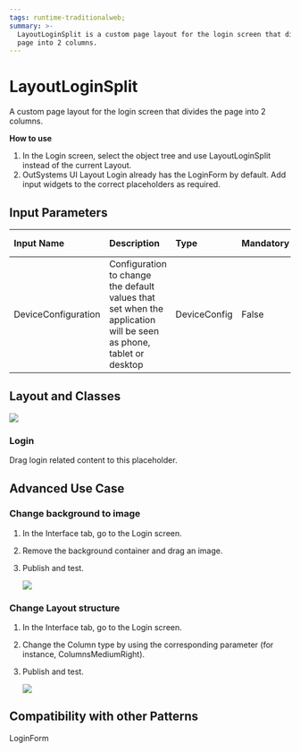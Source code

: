 ```yaml
---
tags: runtime-traditionalweb;
summary: >-
  LayoutLoginSplit is a custom page layout for the login screen that divides the
  page into 2 columns.
---
```


# LayoutLoginSplit

A custom page layout for the login screen that divides the page into 2 columns.

**How to use**

1. In the Login screen, select the object tree and use LayoutLoginSplit instead of the current Layout. 
2. OutSystems UI Layout Login already has the LoginForm by default. Add input widgets to the correct placeholders as required.

## Input Parameters

| **Input Name** | **Description** | **Type** | **Mandatory** | **Default Value** |
| :--- | :--- | :--- | :--- | :--- |
| DeviceConfiguration | Configuration to change the default values that set when the application will be seen as phone, tablet or desktop | DeviceConfig | False | none |

## Layout and Classes

![](https://github.com/danielmarquespt/docs-product/tree/e7ea3f444d5129dab245c69ab72ae091554bc4fb/src/develop/ui/patterns/web/layout/images/layout-loginsplit-image-1.png%3E)

### Login

Drag login related content to this placeholder.

## Advanced Use Case

### Change background to image

1. In the Interface tab, go to the Login screen.
2. Remove the background container and drag an image. 
3. Publish and test.

   ![](https://github.com/danielmarquespt/docs-product/tree/e7ea3f444d5129dab245c69ab72ae091554bc4fb/src/develop/ui/patterns/web/layout/images/layout-loginsplit-gif-1.gif?width=600%3E)

### Change Layout structure

1. In the Interface tab, go to the Login screen.
2. Change the Column type by using the corresponding parameter \(for instance, ColumnsMediumRight\).
3. Publish and test.

   ![](https://github.com/danielmarquespt/docs-product/tree/e7ea3f444d5129dab245c69ab72ae091554bc4fb/src/develop/ui/patterns/web/layout/images/layout-loginsplit-gif-2.gif?width=600%3E)

## Compatibility with other Patterns

LoginForm

